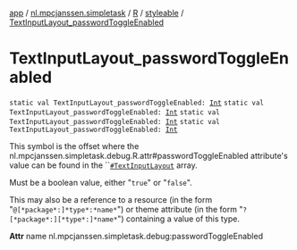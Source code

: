 [app](../../../index.md) / [nl.mpcjanssen.simpletask](../../index.md) / [R](../index.md) / [styleable](index.md) / [TextInputLayout_passwordToggleEnabled](.)

# TextInputLayout_passwordToggleEnabled

`static val TextInputLayout_passwordToggleEnabled: `[`Int`](https://kotlinlang.org/api/latest/jvm/stdlib/kotlin/-int/index.html)
`static val TextInputLayout_passwordToggleEnabled: `[`Int`](https://kotlinlang.org/api/latest/jvm/stdlib/kotlin/-int/index.html)
`static val TextInputLayout_passwordToggleEnabled: `[`Int`](https://kotlinlang.org/api/latest/jvm/stdlib/kotlin/-int/index.html)
`static val TextInputLayout_passwordToggleEnabled: `[`Int`](https://kotlinlang.org/api/latest/jvm/stdlib/kotlin/-int/index.html)

This symbol is the offset where the nl.mpcjanssen.simpletask.debug.R.attr#passwordToggleEnabled attribute's value can be found in the ``[`#TextInputLayout`](-text-input-layout.md) array.

Must be a boolean value, either "`true`" or "`false`".

This may also be a reference to a resource (in the form "`@[*package*:]*type*:*name*`") or theme attribute (in the form "`?[*package*:][*type*:]*name*`") containing a value of this type.

**Attr**
name nl.mpcjanssen.simpletask.debug:passwordToggleEnabled

